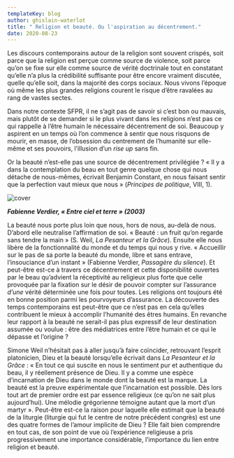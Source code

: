 ```yaml
---
templateKey: blog
author: ghislain-waterlot
title: " Religion et beauté. Ou l'aspiration au décentrement."
date: 2020-08-23
---
```

Les discours contemporains autour de la religion sont souvent crispés, soit parce que la religion est perçue comme source de violence, soit parce qu’on se fixe sur elle comme source de vérité doctrinale tout en constatant qu’elle n’a plus la crédibilité suffisante pour être encore vraiment discutée, quelle qu’elle soit, dans la majorité des corps sociaux. Nous vivons l’époque où même les plus grandes religions courent le risque d’être ravalées au rang de vastes sectes.

Dans notre contexte SFPR, il ne s’agit pas de savoir si c’est bon ou mauvais, mais plutôt de se demander si le plus vivant dans les religions n’est pas ce qui rappelle à l’être humain le nécessaire décentrement de soi. Beaucoup y aspirent en un temps où l’on commence à sentir que nous risquons de mourir, en masse, de l’obsession du centrement de l’humanité sur elle-même et ses pouvoirs, l’illusion d’un *rise up* sans fin.

Or la beauté n’est-elle pas une source de décentrement privilégiée ? « Il y a dans la contemplation du beau en tout genre quelque chose qui nous détache de nous-mêmes, écrivait Benjamin Constant, en nous faisant sentir que la perfection vaut mieux que nous » (*Principes de politique*, VIII, 1).

![cover](/img/verdier.png "cover")

***Fabienne Verdier, « Entre ciel et terre » (2003)***



La beauté nous porte plus loin que nous, hors de nous, au-delà de nous. D’abord elle neutralise l’affirmation de soi. « Beauté : un fruit qu’on regarde sans tendre la main » (S. Weil, *La Pesanteur et la Grâce*). Ensuite elle nous libère de la fonctionnalité du monde et du temps qui nous y rive. « Accueillir sur le pas de sa porte la beauté du monde, libre et sans entrave, l’insouciance d’un instant » (Fabienne Verdier, *Passagère du silence*). Et peut-être est-ce à travers ce décentrement et cette disponibilité ouvertes par le beau qu’advient la réceptivité au religieux plus forte que celle provoquée par la fixation sur le désir de pouvoir compter sur l’assurance *d’une* vérité déterminée une fois pour toutes. Les religions ont toujours été en bonne position parmi les pourvoyeurs d’assurance. La découverte des temps contemporains est peut-être que ce n’est pas en cela qu’elles contribuent le mieux à accomplir l’humanité des êtres humains. En revanche leur rapport à la beauté ne serait-il pas plus expressif de leur destination assumée ou voulue : être des médiatrices entre l’être humain et ce qui le dépasse et l’origine ?

Simone Weil n’hésitait pas à aller jusqu’à faire coïncider, retrouvant l’esprit platonicien, Dieu et la beauté lorsqu’elle écrivait dans *La Pesanteur et la Grâce* : « En tout ce qui suscite en nous le sentiment pur et authentique du beau, il y réellement présence de Dieu. Il y a comme une espèce d’incarnation de Dieu dans le monde dont la beauté est la marque. La beauté est la preuve expérimentale que l’incarnation est possible. Dès lors tout art de premier ordre est par essence religieux (ce qu’on ne sait plus aujourd’hui). Une mélodie grégorienne témoigne autant que la mort d’un martyr ». Peut-être est-ce la raison pour laquelle elle estimait que la beauté de la liturgie (liturgie qui fut le centre de notre précédent congrès) est une des quatre formes de l’amour implicite de Dieu ? Elle fait bien comprendre en tout cas, de son point de vue où l’expérience religieuse a pris progressivement une importance considérable, l’importance du lien entre religion et beauté.